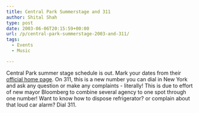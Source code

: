 ```yaml
---
title: Central Park Summerstage and 311
author: Shital Shah
type: post
date: 2003-06-06T20:15:59+00:00
url: /p/central-park-summerstage-2003-and-311/
tags:
  - Events
  - Music

---
```

Central Park summer stage schedule is out. Mark your dates from their [official home page][1]. On 311, this is a new number you can dial in New York and ask any question or make any complaints - literally! This is due to effort of new mayor Bloomberg to combine several agency to one spot through one number! Want to know how to dispose refrigerator? or complain about that loud car alarm? Dial 311.

 [1]: http://www.summerstage.org